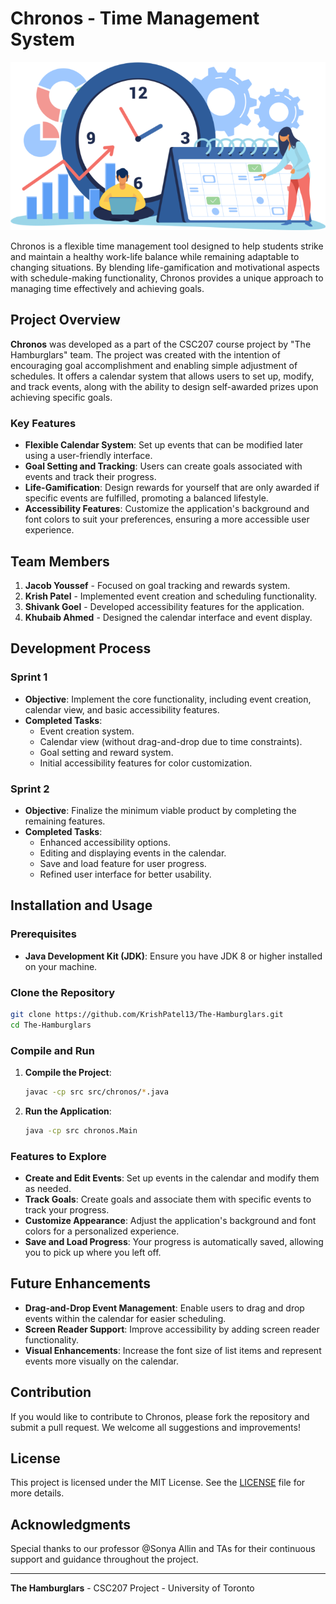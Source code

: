 # Chronos - Time Management System
![Chronos Logo](https://github.com/KrishPatel13/Chronos/blob/main/Chronos%20Logo.png)

Chronos is a flexible time management tool designed to help students strike and maintain a healthy work-life balance while remaining adaptable to changing situations. By blending life-gamification and motivational aspects with schedule-making functionality, Chronos provides a unique approach to managing time effectively and achieving goals.

## Project Overview

**Chronos** was developed as a part of the CSC207 course project by "The Hamburglars" team. The project was created with the intention of encouraging goal accomplishment and enabling simple adjustment of schedules. It offers a calendar system that allows users to set up, modify, and track events, along with the ability to design self-awarded prizes upon achieving specific goals.

### Key Features

- **Flexible Calendar System**: Set up events that can be modified later using a user-friendly interface.
- **Goal Setting and Tracking**: Users can create goals associated with events and track their progress.
- **Life-Gamification**: Design rewards for yourself that are only awarded if specific events are fulfilled, promoting a balanced lifestyle.
- **Accessibility Features**: Customize the application's background and font colors to suit your preferences, ensuring a more accessible user experience.

## Team Members

1. **Jacob Youssef** - Focused on goal tracking and rewards system.
2. **Krish Patel** - Implemented event creation and scheduling functionality.
3. **Shivank Goel** - Developed accessibility features for the application.
4. **Khubaib Ahmed** - Designed the calendar interface and event display.

## Development Process

### Sprint 1

- **Objective**: Implement the core functionality, including event creation, calendar view, and basic accessibility features.
- **Completed Tasks**:
  - Event creation system.
  - Calendar view (without drag-and-drop due to time constraints).
  - Goal setting and reward system.
  - Initial accessibility features for color customization.

### Sprint 2

- **Objective**: Finalize the minimum viable product by completing the remaining features.
- **Completed Tasks**:
  - Enhanced accessibility options.
  - Editing and displaying events in the calendar.
  - Save and load feature for user progress.
  - Refined user interface for better usability.

## Installation and Usage

### Prerequisites

- **Java Development Kit (JDK)**: Ensure you have JDK 8 or higher installed on your machine.

### Clone the Repository

```bash
git clone https://github.com/KrishPatel13/The-Hamburglars.git
cd The-Hamburglars
```

### Compile and Run

1. **Compile the Project**:
    ```bash
    javac -cp src src/chronos/*.java
    ```
   
2. **Run the Application**:
    ```bash
    java -cp src chronos.Main
    ```

### Features to Explore

- **Create and Edit Events**: Set up events in the calendar and modify them as needed.
- **Track Goals**: Create goals and associate them with specific events to track your progress.
- **Customize Appearance**: Adjust the application's background and font colors for a personalized experience.
- **Save and Load Progress**: Your progress is automatically saved, allowing you to pick up where you left off.

## Future Enhancements

- **Drag-and-Drop Event Management**: Enable users to drag and drop events within the calendar for easier scheduling.
- **Screen Reader Support**: Improve accessibility by adding screen reader functionality.
- **Visual Enhancements**: Increase the font size of list items and represent events more visually on the calendar.

## Contribution

If you would like to contribute to Chronos, please fork the repository and submit a pull request. We welcome all suggestions and improvements!

## License

This project is licensed under the MIT License. See the [LICENSE](LICENSE) file for more details.

## Acknowledgments

Special thanks to our professor @Sonya Allin and TAs for their continuous support and guidance throughout the project.

---

**The Hamburglars** - CSC207 Project - University of Toronto
